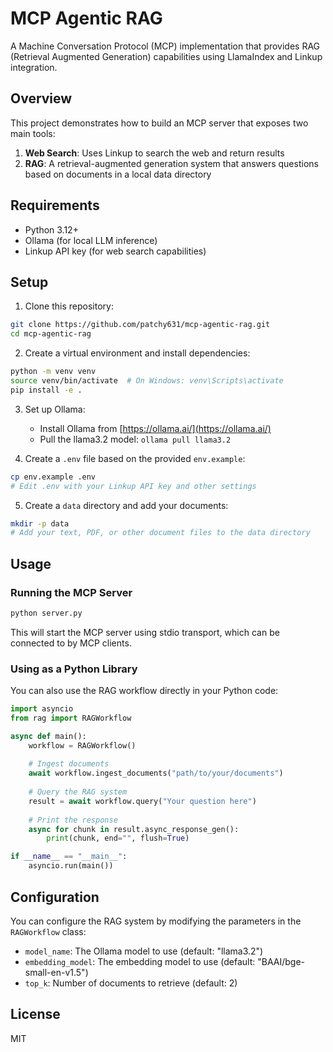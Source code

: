 # MCP Agentic RAG

A Machine Conversation Protocol (MCP) implementation that provides RAG (Retrieval Augmented Generation) capabilities using LlamaIndex and Linkup integration.

## Overview

This project demonstrates how to build an MCP server that exposes two main tools:
1. **Web Search**: Uses Linkup to search the web and return results
2. **RAG**: A retrieval-augmented generation system that answers questions based on documents in a local data directory

## Requirements

- Python 3.12+
- Ollama (for local LLM inference)
- Linkup API key (for web search capabilities)

## Setup

1. Clone this repository:
```bash
git clone https://github.com/patchy631/mcp-agentic-rag.git
cd mcp-agentic-rag
```

2. Create a virtual environment and install dependencies:
```bash
python -m venv venv
source venv/bin/activate  # On Windows: venv\Scripts\activate
pip install -e .
```

3. Set up Ollama:
   - Install Ollama from [https://ollama.ai/](https://ollama.ai/)
   - Pull the llama3.2 model: `ollama pull llama3.2`

4. Create a `.env` file based on the provided `env.example`:
```bash
cp env.example .env
# Edit .env with your Linkup API key and other settings
```

5. Create a `data` directory and add your documents:
```bash
mkdir -p data
# Add your text, PDF, or other document files to the data directory
```

## Usage

### Running the MCP Server

```bash
python server.py
```

This will start the MCP server using stdio transport, which can be connected to by MCP clients.

### Using as a Python Library

You can also use the RAG workflow directly in your Python code:

```python
import asyncio
from rag import RAGWorkflow

async def main():
    workflow = RAGWorkflow()
    
    # Ingest documents
    await workflow.ingest_documents("path/to/your/documents")
    
    # Query the RAG system
    result = await workflow.query("Your question here")
    
    # Print the response
    async for chunk in result.async_response_gen():
        print(chunk, end="", flush=True)

if __name__ == "__main__":
    asyncio.run(main())
```

## Configuration

You can configure the RAG system by modifying the parameters in the `RAGWorkflow` class:

- `model_name`: The Ollama model to use (default: "llama3.2")
- `embedding_model`: The embedding model to use (default: "BAAI/bge-small-en-v1.5")
- `top_k`: Number of documents to retrieve (default: 2)

## License

MIT


